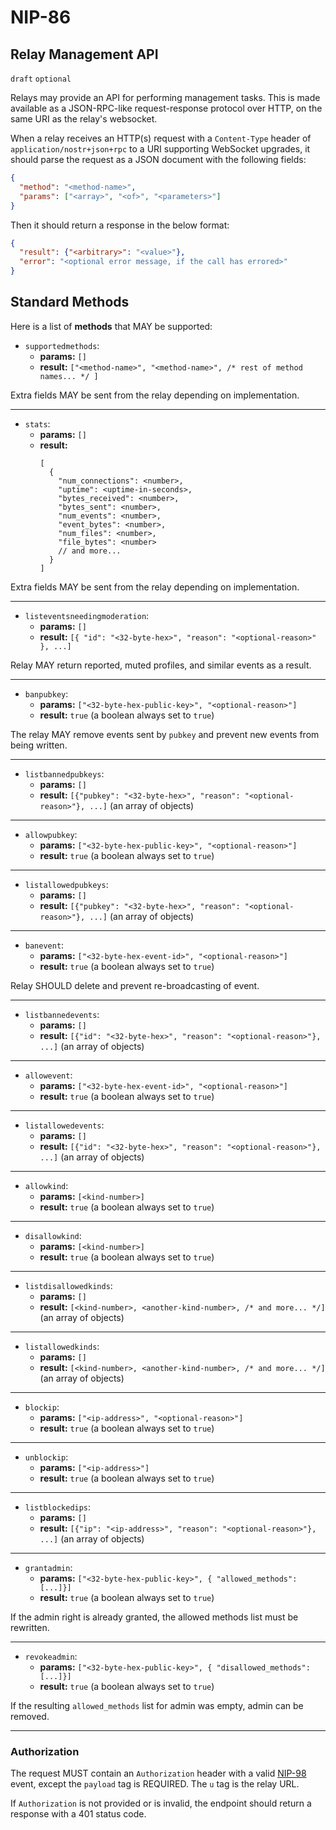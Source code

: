 NIP-86
======

Relay Management API
--------------------

`draft` `optional`

Relays may provide an API for performing management tasks. This is made available as a JSON-RPC-like request-response protocol over HTTP, on the same URI as the relay's websocket.

When a relay receives an HTTP(s) request with a `Content-Type` header of `application/nostr+json+rpc` to a URI supporting WebSocket upgrades, it should parse the request as a JSON document with the following fields:

```json
{
  "method": "<method-name>",
  "params": ["<array>", "<of>", "<parameters>"]
}
```

Then it should return a response in the below format:

```json
{
  "result": {"<arbitrary>": "<value>"},
  "error": "<optional error message, if the call has errored>"
}
```

## Standard Methods

Here is a list of **methods** that MAY be supported:

* `supportedmethods`: 
  - **params:** `[]`
  - **result:** `["<method-name>", "<method-name>", /* rest of method names... */ ]`

Extra fields MAY be sent from the relay depending on implementation.

---

* `stats`: 
  - **params:** `[]`
  - **result:**
    ```jsonc
    [
      {
        "num_connections": <number>,
        "uptime": <uptime-in-seconds>,
        "bytes_received": <number>,
        "bytes_sent": <number>,
        "num_events": <number>,
        "event_bytes": <number>,
        "num_files": <number>,
        "file_bytes": <number>
        // and more...
      }
    ]
    ```

Extra fields MAY be sent from the relay depending on implementation.

---

* `listeventsneedingmoderation`: 
  - **params:** `[]`
  - **result:** `[{ "id": "<32-byte-hex>", "reason": "<optional-reason>" }, ...]`

Relay MAY return reported, muted profiles, and similar events as a result.

---

* `banpubkey`: 
  - **params:** `["<32-byte-hex-public-key>", "<optional-reason>"]`
  - **result:** `true` (a boolean always set to `true`)

The relay MAY remove events sent by `pubkey` and prevent new events from being written.

---

* `listbannedpubkeys`: 
  - **params:** `[]`
  - **result:** `[{"pubkey": "<32-byte-hex>", "reason": "<optional-reason>"}, ...]` (an array of objects)

---

* `allowpubkey`: 
  - **params:** `["<32-byte-hex-public-key>", "<optional-reason>"]`
  - **result:** `true` (a boolean always set to `true`)

---

* `listallowedpubkeys`: 
  - **params:** `[]`
  - **result:** `[{"pubkey": "<32-byte-hex>", "reason": "<optional-reason>"}, ...]` (an array of objects)

---

* `banevent`: 
  - **params:** `["<32-byte-hex-event-id>", "<optional-reason>"]`
  - **result:** `true` (a boolean always set to `true`)

Relay SHOULD delete and prevent re-broadcasting of event.

---

* `listbannedevents`: 
  - **params:** `[]`
  - **result:** `[{"id": "<32-byte-hex>", "reason": "<optional-reason>"}, ...]` (an array of objects)

---

* `allowevent`: 
  - **params:** `["<32-byte-hex-event-id>", "<optional-reason>"]`
  - **result:** `true` (a boolean always set to `true`)

---

* `listallowedevents`: 
  - **params:** `[]`
  - **result:** `[{"id": "<32-byte-hex>", "reason": "<optional-reason>"}, ...]` (an array of objects)

---

* `allowkind`: 
  - **params:** `[<kind-number>]`
  - **result:** `true` (a boolean always set to `true`)

---

* `disallowkind`: 
  - **params:** `[<kind-number>]`
  - **result:** `true` (a boolean always set to `true`)

---

* `listdisallowedkinds`: 
  - **params:** `[]`
  - **result:** `[<kind-number>, <another-kind-number>, /* and more... */]` (an array of objects)

---

* `listallowedkinds`: 
  - **params:** `[]`
  - **result:** `[<kind-number>, <another-kind-number>, /* and more... */]` (an array of objects)

---

* `blockip`: 
  - **params:** `["<ip-address>", "<optional-reason>"]`
  - **result:** `true` (a boolean always set to `true`)

---

* `unblockip`: 
  - **params:** `["<ip-address>"]`
  - **result:** `true` (a boolean always set to `true`)

---

* `listblockedips`: 
  - **params:** `[]`
  - **result:** `[{"ip": "<ip-address>", "reason": "<optional-reason>"}, ...]` (an array of objects)

---

* `grantadmin`: 
  - **params:** `["<32-byte-hex-public-key>", { "allowed_methods": [...]}]`
  - **result:** `true` (a boolean always set to `true`)

If the admin right is already granted, the allowed methods list must be rewritten.

---

* `revokeadmin`: 
  - **params:** `["<32-byte-hex-public-key>", { "disallowed_methods": [...]}]`
  - **result:** `true` (a boolean always set to `true`)

If the resulting `allowed_methods` list for admin was empty, admin can be removed.

---

### Authorization

The request MUST contain an `Authorization` header with a valid [NIP-98](./98.md) event, except the `payload` tag is REQUIRED. The `u` tag is the relay URL.

If `Authorization` is not provided or is invalid, the endpoint should return a response with a 401 status code.
